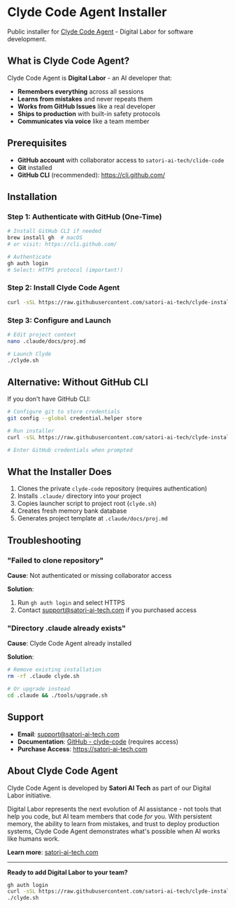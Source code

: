 # Clyde Code Agent Installer

Public installer for [Clyde Code Agent](https://github.com/satori-ai-tech/clyde-code) - Digital Labor for software development.

## What is Clyde Code Agent?

Clyde Code Agent is **Digital Labor** - an AI developer that:
- **Remembers everything** across all sessions
- **Learns from mistakes** and never repeats them
- **Works from GitHub Issues** like a real developer
- **Ships to production** with built-in safety protocols
- **Communicates via voice** like a team member

## Prerequisites

- **GitHub account** with collaborator access to `satori-ai-tech/clide-code`
- **Git** installed
- **GitHub CLI** (recommended): https://cli.github.com/

## Installation

### Step 1: Authenticate with GitHub (One-Time)

```bash
# Install GitHub CLI if needed
brew install gh  # macOS
# or visit: https://cli.github.com/

# Authenticate
gh auth login
# Select: HTTPS protocol (important!)
```

### Step 2: Install Clyde Code Agent

```bash
curl -sSL https://raw.githubusercontent.com/satori-ai-tech/clyde-installer/main/install.sh | bash
```

### Step 3: Configure and Launch

```bash
# Edit project context
nano .claude/docs/proj.md

# Launch Clyde
./clyde.sh
```

## Alternative: Without GitHub CLI

If you don't have GitHub CLI:

```bash
# Configure git to store credentials
git config --global credential.helper store

# Run installer
curl -sSL https://raw.githubusercontent.com/satori-ai-tech/clyde-installer/main/install.sh | bash

# Enter GitHub credentials when prompted
```

## What the Installer Does

1. Clones the private `clyde-code` repository (requires authentication)
2. Installs `.claude/` directory into your project
3. Copies launcher script to project root (`clyde.sh`)
4. Creates fresh memory bank database
5. Generates project template at `.claude/docs/proj.md`

## Troubleshooting

### "Failed to clone repository"

**Cause**: Not authenticated or missing collaborator access

**Solution**:
1. Run `gh auth login` and select HTTPS
2. Contact support@satori-ai-tech.com if you purchased access

### "Directory .claude already exists"

**Cause**: Clyde Code Agent already installed

**Solution**:
```bash
# Remove existing installation
rm -rf .claude clyde.sh

# Or upgrade instead
cd .claude && ./tools/upgrade.sh
```

## Support

- **Email**: support@satori-ai-tech.com
- **Documentation**: [GitHub - clyde-code](https://github.com/satori-ai-tech/clyde-code) (requires access)
- **Purchase Access**: https://satori-ai-tech.com

## About Clyde Code Agent

Clyde Code Agent is developed by **Satori AI Tech** as part of our Digital Labor initiative.

Digital Labor represents the next evolution of AI assistance - not tools that help you code, but AI team members that code *for* you. With persistent memory, the ability to learn from mistakes, and trust to deploy production systems, Clyde Code Agent demonstrates what's possible when AI works like humans work.

**Learn more**: [satori-ai-tech.com](https://satori-ai-tech.com)

---

**Ready to add Digital Labor to your team?**

```bash
gh auth login
curl -sSL https://raw.githubusercontent.com/satori-ai-tech/clyde-installer/main/install.sh | bash
./clyde.sh
```
